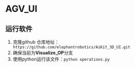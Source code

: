 # AGV_UI

## 运行软件

1. 克隆github 仓库地址：` https://github.com/elephantrobotics/AiKit_3D_UI.git`
2. 确保当前为**Visualize_OP**分支
3. 使用python运行该文件：`python operations.py`
